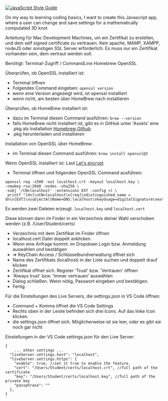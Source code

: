 [![JavaScript Style Guide](https://cdn.rawgit.com/standard/standard/master/badge.svg)](https://github.com/standard/standard)

On my way to learning coding basics, I want to create this Javascript app,
where a user can change and save settings for a mathematically computated 3D knot

Anleitung für Mac Development Machines, um ein Zertifikat zu erstellen,
und dem self signed certificate zu vertrauen.
Kein apache, MAMP, XAMPP, nodeJS oder sonstigen SSL Server erforderlich.
Es muss nur ein Zertifikat vorhanden sein, dem vertraut werden soll.

Benötigt:
Terminal-Zugriff / CommandLine
Homebrew
OpenSSL

Überprüfen, ob OpenSSL installiert ist:

- Terminal öffnen
- Folgendes Command eingeben: `openssl version`
- wenn eine Version angezeigt wird, ist openssl installiert
- wenn nicht, am besten über HomeBrew nach installieren

Überprüfen, ob HomeBrew installiert ist:

- dazu im Terminal diesen Command ausführen: `brew --version`
- falls HomeBrew nicht installiert ist, gibt es in GitHub unter
  'Assets' eine .pkg als Installation
  [Homebrew Github](https://github.com/Homebrew/brew/releases)
- .pkg herunterladen und installieren

Installation von OpenSSL über HomeBrew:

- im Terminal diesen Command ausführen: `brew install openssl@3`

Wenn OpenSSL installiert ist:
Laut [Let's encrypt](https://letsencrypt.org/docs/certificates-for-localhost/)

- Terminal öffnen und folgenden OpenSSL Command ausführen:

```
openssl req -x509 -out localhost.crt -keyout localhost.key \
-newkey rsa:2048 -nodes -sha256 \
-subj '/CN=localhost' -extensions EXT -config <( \
 printf "[dn]\nCN=localhost\n[req]\ndistinguished_name = dn\n[EXT]\nsubjectAltName=DNS:localhost\nkeyUsage=digitalSignature\nextendedKeyUsage=serverAuth")
```

Es werden zwei Dateien erzeugt. `localhost.key` und `localhost.cert`

Diese können dann im Finder in ein Verzeichnis deiner Wahl verschoben werden
(z.B. /User/Student/certs)

- Verzeichnis mit dem Zertifikat im Finder öffnen
- localhost.cert Datei doppelt anklicken
- Wenn eine Anfrage kommt: im Dropdown Login bzw. Anmeldung auswählen und bestätigen
- => KeyChain Access / Schlüsselbundverwaltung öffnet sich
- Name des Zertifikats (localhost) in der Liste suchen und doppelt drauf klicken
- Zertifikat öffnet sich. Register 'Trust' bzw. 'Vertrauen' öffnen
- 'Always trust' bzw. 'Immer vertrauen' auswählen
- Dialog schließen. Wenn nötig, Passwort eingeben und bestätigen.
- Fertig.

Für die Einstellungen des Live Servers, die settings.json in VS Code öffnen:

- Command + Komma öffnet die VS Code Settings
- Rechts oben in der Leiste befinden sich drei Icons. Auf das linke Icon klicken.
- die settings.json öffnet sich. Möglicherweise ist sie leer,
  oder es gibt sie noch gar nicht

Einstellungen in der VS Code settings.json für den Live Server:

```
{
    ... other settings ...
  "liveServer.settings.host": "localhost",
  "liveServer.settings.https": {
    "enable": true, //set it true to enable the feature.
    "cert": "/Users/Student/certs/localhost.crt", //full path of the certificate
    "key": "/Users/Student/certs/localhost.key", //full path of the private key
    "passphrase": ""
  },
}
```
